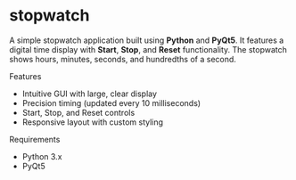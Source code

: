 # stopwatch

A simple stopwatch application built using **Python** and **PyQt5**. It features a digital time display with **Start**, **Stop**, and **Reset** functionality. The stopwatch shows hours, minutes, seconds, and hundredths of a second.

Features

- Intuitive GUI with large, clear display
- Precision timing (updated every 10 milliseconds)
- Start, Stop, and Reset controls
- Responsive layout with custom styling

Requirements

- Python 3.x
- PyQt5

